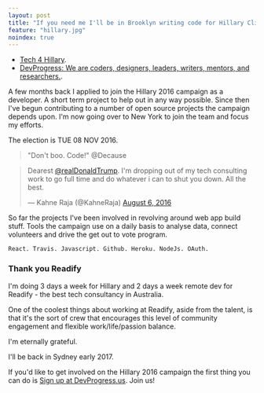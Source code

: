 ```yaml
---
layout: post
title: "If you need me I'll be in Brooklyn writing code for Hillary Clinton."
feature: "hillary.jpg"
noindex: true
---
```


- [Tech 4 Hillary](https://www.hillaryclinton.com/page/tech/).
- [DevProgress: We are coders, designers, leaders, writers, mentors, and researchers.](http://devprogress.us/).

A few months back I applied to join the Hillary 2016 campaign as a developer. A short term project to help out in any way possible. Since then I've begun contributing to a number of open source projects the campaign depends upon. I'm now going over to New York to join the team and focus my efforts.

The election is TUE 08 NOV 2016. 

>"Don't boo. Code!" @Decause

<blockquote class="twitter-tweet" data-lang="en"><p lang="en" dir="ltr">Dearest <a href="https://twitter.com/realDonaldTrump">@realDonaldTrump</a>. I&#39;m dropping out of my tech consulting work to go full time and do whatever i can to shut you down. All the best.</p>&mdash; Kahne Raja (@KahneRaja) <a href="https://twitter.com/KahneRaja/status/761897608629489665">August 6, 2016</a></blockquote>
<script async src="//platform.twitter.com/widgets.js" charset="utf-8"></script>

So far the projects I've been involved in revolving around web app build stuff. Tools the campaign use on a daily basis to analyse data, connect volunteers and drive the get out to vote program.

	React. Travis. Javascript. Github. Heroku. NodeJs. OAuth.

### Thank you Readify

I'm doing 3 days a week for Hillary and 2 days a week remote dev for Readify - the best tech consultancy in Australia.

One of the coolest things about working at Readify, aside from the talent, is that it's the sort of crew that encourages this level of community engagement and flexible work/life/passion balance. 

I'm eternally grateful.

I'll be back in Sydney early 2017.

If you'd like to get involved on the Hillary 2016 campaign the first thing you can do is [Sign up at DevProgress.us](http://DevProgress.us). Join us!